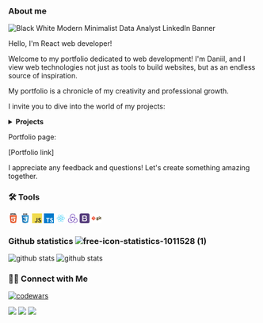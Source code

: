 ### About me

![Black   White Modern Minimalist Data Analyst LinkedIn Banner](https://github.com/danya543/danya543/assets/118297018/0202cfc0-5216-47b7-941d-8594396566c6)

Hello, I'm React web developer!

Welcome to my portfolio dedicated to web development! I'm Daniil, and I view web technologies not just as tools to build websites, but as an endless source of inspiration.

My portfolio is a chronicle of my creativity and professional growth.

I invite you to dive into the world of my projects:
<details>
  <summary><b>Projects</b></summary>

### Art museum:

[![ReadMe Card](https://github-readme-stats.vercel.app/api/pin/?username=danya543&repo=modsen_trainee)](https://github.com/danya543/modsen_trainee)

<a href='https://museum-trainee.netlify.app/'><img src='https://github.com/danya543/danya543/assets/118297018/bebde416-5414-433b-8741-f22f59b3ff08'>

___________________________________________________________________________________________________
### City guide:

[![ReadMe Card](https://github-readme-stats.vercel.app/api/pin/?username=danya543&repo=modsen_practice)](https://github.com/danya543/modsen_practice)

<a href='https://modsen-city-guide.netlify.app/'><img src='https://github.com/danya543/danya543/assets/118297018/bebde416-5414-433b-8741-f22f59b3ff08'>

___________________________________________________________________________________________________
### Bot platform:

[![ReadMe Card](https://github-readme-stats.vercel.app/api/pin/?username=PyDreamTeam&repo=chat_bot_project_frontend)](https://github.com/PyDreamTeam/chat_bot_project_frontend)

<a href='https://Python.devlaba.online'><img src='https://github.com/danya543/danya543/assets/118297018/bebde416-5414-433b-8741-f22f59b3ff08'>

___________________________________________________________________________________________________
### Trello clone:

[![ReadMe Card](https://github-readme-stats.vercel.app/api/pin/?username=Teach-Me-Skills-Frontend&repo=tms-98-team-2)](https://github.com/Teach-Me-Skills-Frontend/tms-98-team-2)

[![button_online (1)](https://github.com/danya543/danya543/assets/118297018/bebde416-5414-433b-8741-f22f59b3ff08)](https://teach-me-skills-frontend.github.io/tms-98-team-2/)

___________________________________________________________________________________________________
### Bulls and cows

[![ReadMe Card](https://github-readme-stats.vercel.app/api/pin/?username=danya543&repo=bulls-cows)](https://github.com/danya543/Bulls-Cows)

[![button_online (1)](https://github.com/danya543/danya543/assets/118297018/bebde416-5414-433b-8741-f22f59b3ff08)](https://bulls-cows-ca19c8.netlify.app/)
___________________________________________________________________________________________________
</details>

Portfolio page:

[Portfolio link]

I appreciate any feedback and questions! Let's create something amazing together.

### 🛠️ Tools

<code><img height="20" src="https://raw.githubusercontent.com/github/explore/80688e429a7d4ef2fca1e82350fe8e3517d3494d/topics/html/html.png"></code>
<code><img height="20" src="https://raw.githubusercontent.com/github/explore/80688e429a7d4ef2fca1e82350fe8e3517d3494d/topics/css/css.png"></code>
<code><img height="20" src="https://raw.githubusercontent.com/github/explore/80688e429a7d4ef2fca1e82350fe8e3517d3494d/topics/javascript/javascript.png"></code>
<code><img height="20" src="https://raw.githubusercontent.com/github/explore/80688e429a7d4ef2fca1e82350fe8e3517d3494d/topics/typescript/typescript.png"></code>
<code><img height="20" src="https://raw.githubusercontent.com/github/explore/80688e429a7d4ef2fca1e82350fe8e3517d3494d/topics/react/react.png"></code>
<code><img height="20" src="https://raw.githubusercontent.com/github/explore/80688e429a7d4ef2fca1e82350fe8e3517d3494d/topics/redux/redux.png"></code>
<code><img height="20" src="https://raw.githubusercontent.com/github/explore/80688e429a7d4ef2fca1e82350fe8e3517d3494d/topics/bootstrap/bootstrap.png"></code>
<code><img height="20" src="https://raw.githubusercontent.com/github/explore/80688e429a7d4ef2fca1e82350fe8e3517d3494d/topics/git/git.png"></code>


### Github statistics ![free-icon-statistics-1011528 (1)](https://github.com/danya543/danya543/assets/118297018/8d0e174e-46bc-4e2d-b11a-7e16ab2c35fd)

![github stats](https://github-readme-stats.vercel.app/api?username=danya543&show_icons=true)
![github stats](https://github-readme-stats.vercel.app/api/top-langs/?username=danya543&layout=compact)


<!-- 
- Languages: HTML5, CSS(SCSS), JavaScript(ES6+), TypeScript.
- Framework: React, Redux, Axios, Next.js.
- Knowledge of version control systems, especially Git.
- Familiarity with branching, merging, and pull requests. 
- Experience with build tools like Webpack, Vite, Vercel, Parcel.
- Basic understanding of design principles to collaborate effectively with designers.
- Familiarity with design tool Figma. -->
  

### 👋🏻 Connect with Me
[![codewars](https://www.codewars.com/users/_.danya._/badges/small)](https://www.codewars.com/users/_.danya._)

<a href="www.linkedin.com/in/daniil-hiliou-91479a284"><img src="https://img.shields.io/badge/-Daniil%20Hiliou-0077B5?style=flat-square&logo=Linkedin&logoColor=white"/></a>
<a href="mailto:dgilev75@gmail.com"><img src="https://img.shields.io/badge/-dgilev75@gmail.com-D14836?style=flat-square&logo=Gmail&logoColor=white"/></a>
<a href="https://t.me/danuchka"><img src="https://img.shields.io/badge/-danuchka-0077B5?style=flat-square&logo=Telegram&logoColor=white"/></a>

